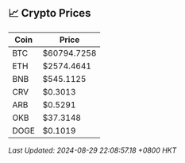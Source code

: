 ## 📈 Crypto Prices

| Coin | Price |
| ---- | ----- |
| BTC | $60794.7258 |
| ETH | $2574.4641 |
| BNB | $545.1125 |
| CRV | $0.3013 |
| ARB | $0.5291 |
| OKB | $37.3148 |
| DOGE | $0.1019 |

_Last Updated: 2024-08-29 22:08:57.18 +0800 HKT_